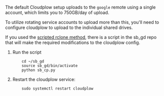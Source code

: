 The default Cloudplow setup uploads to the `google` remote using a single account, which limits you to 750GB/day of upload.

To utilize rotating service accounts to upload more than this, you'll need to configure cloudplow to upload to the individual shared drives.

If you used the [scripted rclone method](rclone-manual.md), there is a script in the sb_gd repo that will make the required modifications to the cloudplow config.

1. Run the script

    ```
        cd ~/sb_gd
        source sb_gd/bin/activate
        python sb_cp.py
    ```

2. Restart the cloudplow service:

    ```
        sudo systemctl restart cloudplow
    ```
